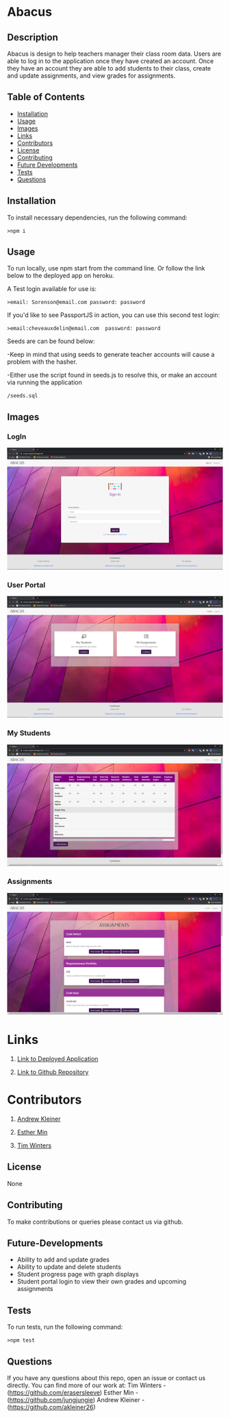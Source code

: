# Abacus
  
  ## Description
  Abacus is design to help teachers manager their class room data. Users are able to log in to the application once they have created an account. Once they have an account they are able to add students to their class, create and update assignments, and view grades for assignments.
  ## Table of Contents
  *  [Installation](#Installation)
  *  [Usage](#Usage)
  *  [Images](#images)
  *  [Links](#Links)
  *  [Contributors](#Contributors)
  *  [License](#License)
  *  [Contributing](#Contributing)
  *  [Future Developments](#Future-Developments)
  *  [Tests](#Tests)
  *  [Questions](#Questions)
  ## Installation
  To install necessary dependencies, run the following command:

    >npm i

  ## Usage
  To run locally, use npm start from the command line. Or follow the link below to the deployed app on heroku.

  A Test login available for use is: 
    
    >email: Sorenson@email.com password: password

  If you'd like to see PassportJS in action, you can use this second test login: 
    
    >email:cheveauxdelin@email.com  password: password
  Seeds are can be found below: 

  -Keep in mind that using seeds to generate teacher accounts will cause a problem with the hasher.

  -Either use the script found in seeds.js to resolve this, or make an account via running the application
    
    /seeds.sql

  
  ## Images

  ### LogIn
  <img src="./public/assets/Capture%20d’écran%20(38).png" alt="Screenshot of entering site">

  ### User Portal
  <img src="./public/assets/Capture%20d’écran%20(39).png" alt="Screenshot of the User portal">
 
 ### My Students
 <img src="./public/assets/Capture%20d’écran%20(40).png" alt="Screenshot of the students Portal">

### Assignments
<img src="./public/assets/Capture%20d’écran%20(41).png" alt="Screenshot of assignments portal">

  # Links

  1. [Link to Deployed Application](https://guarded-cliffs-90664.herokuapp.com/)

  2. [Link to Github Repository](https://github.com/erasersleeve/Abacus)

  # Contributors

  1. [Andrew Kleiner](https://github.com/akleiner26)

  2. [Esther Min](https://github.com/jungjungie)  

  3. [Tim Winters](https://github.com/erasersleeve)



  ## License
  None
  ## Contributing
  To make contributions or queries please contact us via github.
  ## Future-Developments
  - Ability to add and update grades
  - Ability to update and delete students
  - Student progress page with graph displays 
  - Student portal login to view their own grades and upcoming assignments
  ## Tests
  To run tests, run the following command:
    
    >npm test
  
  ## Questions
  If you have any questions about this repo, open an issue or contact us directly. You can find more of our work at:
  Tim Winters - (https://github.com/erasersleeve)
  Esther Min - (https://github.com/jungjungie)
  Andrew Kleiner - (https://github.com/akleiner26)
  
